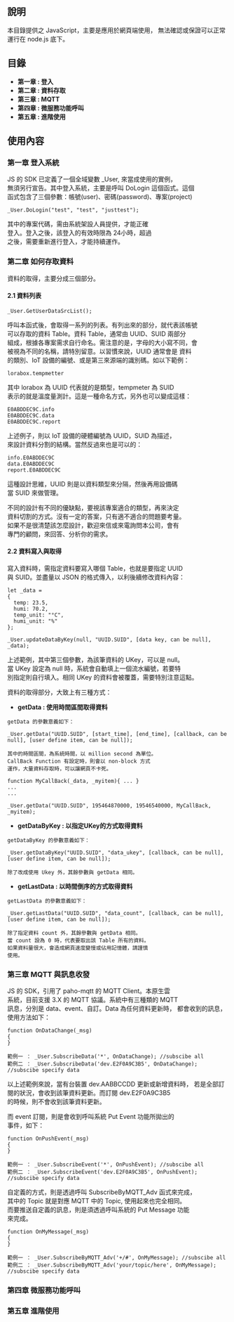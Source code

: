 
## 說明

本目錄提供之 JavaScript，主要是應用於網頁端使用，
無法確認或保證可以正常運行在 node.js 底下。

## 目錄

- **第一章 : 登入**
- **第二章 : 資料存取**
- **第三章 : MQTT**
- **第四章 : 微服務功能呼叫**
- **第五章 : 進階使用**

## 使用內容

### 第一章 登入系統  

JS 的 SDK 已定義了一個全域變數 _User, 來當成使用的實例，  
無須另行宣告。其中登入系統，主要是呼叫 DoLogin 這個函式。這個  
函式包含了三個參數：帳號(user)、密碼(password)、專案(project)  

```
_User.DoLogin("test", "test", "justtest");
```

其中的專案代碼，需由系統架設人員提供，才能正確  
登入。登入之後，該登入的有效時限為 24小時，超過  
之後，需要重新進行登入，才能持續運作。
  
### 第二章 如何存取資料  

資料的取得，主要分成三個部分。

#### 2.1 資料列表

```
_User.GetUserDataSrcList();
```

呼叫本函式後，會取得一系列的列表。有列出來的部分，就代表該帳號  
可以存取的資料 Table。資料 Table，通常由 UUID、SUID 兩部分  
組成，根據各專案需求自行命名。需注意的是，字母的大小寫不同，會  
被視為不同的名稱，請特別留意。以習慣來說，UUID 通常會是 資料    
的類別、IoT 設備的編號、或是第三來源端的識別碼。如以下範例：  

```
lorabox.tempmetter
```
其中 lorabox 為 UUID 代表就的是類型，tempmeter 為 SUID  
表示的就是溫度量測計。這是一種命名方式，另外也可以變成這樣：  

```
E0ABDDEC9C.info
E0ABDDEC9C.data
E0ABDDEC9C.report
```
上述例子，則以 IoT 設備的硬體編號為 UUID，SUID 為描述，  
來設計資料分割的結構。當然反過來也是可以的：  

```
info.E0ABDDEC9C
data.E0ABDDEC9C
report.E0ABDDEC9C
```
這種設計思維，UUID 則是以資料類型來分隔，然後再用設備碼  
當 SUID 來做管理。  

不同的設計有不同的優缺點，要視該專案適合的類型，再來決定  
資料切割的方式。沒有一定的答案，只有適不適合的問題要考量。  
如果不是很清楚該怎麼設計，歡迎來信或來電詢問本公司，會有  
專門的顧問，來回答、分析你的需求。

#### 2.2 資料寫入與取得

寫入資料時，需指定資料要寫入哪個 Table，也就是要指定 UUID  
與 SUID。並盡量以 JSON 的格式傳入，以利後續修改資料內容：  

```
let _data =
{
  temp: 23.5,               
  humi: 70.2,
  temp_unit: "°C", 
  humi_unit: "%"
};

_User.updateDataByKey(null, "UUID.SUID", [data key, can be null], _data);

```
上述範例，其中第三個參數，為該筆資料的 UKey，可以是 null。  
當 UKey 設定為 null 時，系統會自動填上一個流水編號，若要特  
別指定則自行填入。相同 UKey 的資料會被覆蓋，需要特別注意這點。  

資料的取得部分，大致上有三種方式：  

- **getData      : 使用時間區間取得資料**
  
```
getData 的參數意義如下：
  
_User.getData("UUID.SUID", [start_time], [end_time], [callback, can be null], [user define item, can be null]);  

其中的時間區間，為系統時間，以 million second 為單位。
CallBack Function 有設定時，則會以 non-block 方式
運作，大量資料存取時，可以讓網頁不卡死。

function MyCallBack(_data, _myitem){ ... }  
...  
...  
  
_User.getData("UUID.SUID", 195464870000, 19546540000, MyCallBack, _myitem);  

```
- **getDataByKey : 以指定UKey的方式取得資料**

```
getDataByKey 的參數意義如下：
  
_User.getDataByKey("UUID.SUID", "data_ukey", [callback, can be null], [user define item, can be null]);  

除了改成使用 Ukey 外，其餘參數與 getData 相同。
```
  
- **getLastData  : 以時間倒序的方式取得資料**
  
```
getLastData 的參數意義如下：
  
_User.getLastData("UUID.SUID", "data_count", [callback, can be null], [user define item, can be null]);  

除了指定資料 count 外，其餘參數與 getData 相同。
當 count 設為 0 時，代表要取出該 Table 所有的資料。
如果資料量很大，會造成網頁速度變慢或佔用記憶體，請謹慎
使用。
```
  
### 第三章 MQTT 與訊息收發  

JS 的 SDK，引用了 paho-mqtt 的 MQTT Client。本原生雲  
系統，目前支援 3.X 的 MQTT 協議。系統中有三種類的 MQTT  
訊息，分別是 data、event、自訂。Data 為任何資料更新時，
都會收到的訊息，使用方法如下：  

```
function OnDataChange(_msg)
{
}

範例一 ： _User.SubscribeData('*', OnDataChange); //subscibe all
範例二 ： _User.SubscribeData('dev.E2F0A9C3B5', OnDataChange); //subscibe specify data
```

以上述範例來說，當有台裝置 dev.AABBCCDD 更新或新增資料時，
若是全部訂閱的狀況，會收到該筆資料更新。而訂閱 dev.E2F0A9C3B5  
的時候，則不會收到該筆資料更新。

而 event 訂閱，則是會收到呼叫系統 Put Event 功能所拋出的  
事件，如下：

```
function OnPushEvent(_msg)
{
}

範例一 ： _User.SubscribeEvent('*', OnPushEvent); //subscibe all
範例二 ： _User.SubscribeEvent('dev.E2F0A9C3B5', OnPushEvent); //subscibe specify data
```
自定義的方式，則是透過呼叫 SubscribeByMQTT_Adv 函式來完成，  
其中的 Topic 就是對應 MQTT 中的 Topic, 使用起來也完全相同。  
而要推送自定義的訊息，則是須透過呼叫系統的 Put Message 功能  
來完成。

```
function OnMyMessage(_msg)
{
}

範例一 ： _User.SubscribeByMQTT_Adv('+/#', OnMyMessage); //subscibe all
範例二 ： _User.SubscribeByMQTT_Adv('your/topic/here', OnMyMessage); //subscibe specify data
```
  
### 第四章 微服務功能呼叫  
  
### 第五章 進階使用  
  
